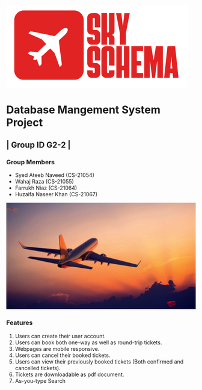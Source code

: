 ![Alt text](logo2.png)

# Database Mangement System Project

## | Group ID G2-2 |

### Group Members

- Syed Ateeb Naveed (CS-21054)
- Wahaj Raza (CS-21055)
- Farrukh Niaz (CS-21064)
- Huzaifa Naseer Khan (CS-21067)

![Alt text](plane.jpg)

### Features
1. Users can create their user account.
2. Users can book both one-way as well as round-trip tickets.
3. Webpages are mobile responsive.
4. Users can cancel their booked tickets.
5. Users can view their previously booked tickets (Both confirmed and cancelled tickets).
6. Tickets are downloadable as pdf document.
7. As-you-type Search
